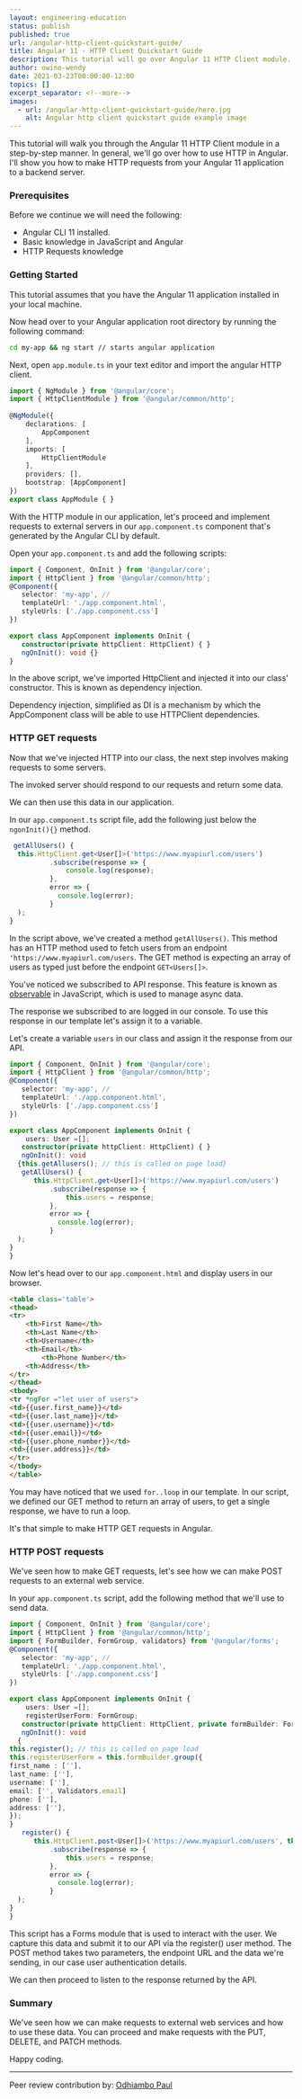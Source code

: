 ```yaml
---
layout: engineering-education
status: publish
published: true
url: /angular-http-client-quickstart-guide/
title: Angular 11 - HTTP Client Quickstart Guide 
description: This tutorial will go over Angular 11 HTTP Client module. Angular 11 HTTP client module makes it possible to make requests to a backend server.
author: owino-wendy
date: 2021-03-23T00:00:00-12:00
topics: []
excerpt_separator: <!--more-->
images:
  - url: /angular-http-client-quickstart-guide/hero.jpg
    alt: Angular http client quickstart guide example image
---
```

This tutorial will walk you through the Angular 11 HTTP Client module in a step-by-step manner. In general, we'll go over how to use HTTP in Angular. I'll show you how to make HTTP requests from your Angular 11 application to a backend server.  
<!--more-->
### Prerequisites
Before we continue we will need the following:
- Angular CLI 11 installed.
- Basic knowledge in JavaScript and Angular 
- HTTP Requests knowledge

### Getting Started
This tutorial assumes that you have the Angular 11 application installed in your local machine.

Now head over to your Angular application root directory by running the following command:
```bash
cd my-app && ng start // starts angular application
```

Next, open `app.module.ts` in your text editor and import the angular HTTP client.  

```ts
import { NgModule } from '@angular/core';
import { HttpClientModule } from '@angular/common/http';
 
@NgModule({
    declarations: [
        AppComponent
    ],
    imports: [
        HttpClientModule
    ],
    providers: [],
    bootstrap: [AppComponent]
})
export class AppModule { }
```

With the HTTP module in our application, let's proceed and implement requests to external servers in our `app.component.ts` component that's generated by the Angular CLI by default.  

Open your `app.component.ts` and add the following scripts:  

```ts
import { Component, OnInit } from '@angular/core'; 
import { HttpClient } from '@angular/common/http';
@Component({
   selector: 'my-app', //
   templateUrl: './app.component.html',
   styleUrls: ['./app.component.css']
})

export class AppComponent implements OnInit {
   constructor(private httpClient: HttpClient) { }
   ngOnInit(): void {}
}
```

In the above script, we've imported HttpClient and injected it into our class' constructor. This is known as dependency injection.

Dependency injection, simplified as DI is a mechanism by which the AppComponent class will be able to use HTTPClient dependencies.  

### HTTP GET requests
Now that we've injected HTTP into our class, the next step involves making requests to some servers.  

The invoked server should respond to our requests and return some data.  

We can then use this data in our application.  
  
In our `app.component.ts` script file, add the following just below the `ngonInit(){}` method.  
```ts
 getAllUsers() {
  this.HttpClient.get<User[]>('https://www.myapiurl.com/users')
          .subscribe(response => {
              console.log(response);
          },
          error => {
			console.log(error);
          }
  );
}
```

In the script above, we've created a method `getAllUsers()`. This method has an HTTP method used to fetch users from an endpoint `'https://www.myapiurl.com/users`. The GET method is expecting an array of users as typed just before the endpoint `GET<Users[]>`.  

You've noticed we subscribed to API response. This feature is known as [observable](https://angular.io/guide/observables) in JavaScript, which is used to manage async data.  

The response we subscribed to are logged in our console. To use this response in our template let's assign it to a variable.

Let's create a variable `users` in our class and assign it the response from our API.  
```ts
import { Component, OnInit } from '@angular/core'; 
import { HttpClient } from '@angular/common/http';
@Component({
   selector: 'my-app', //
   templateUrl: './app.component.html',
   styleUrls: ['./app.component.css']
})

export class AppComponent implements OnInit { 
    users: User =[];
   constructor(private httpClient: HttpClient) { }
   ngOnInit(): void 
  {this.getAllusers(); // this is called on page load}
   getAllUsers() {
      this.HttpClient.get<User[]>('https://www.myapiurl.com/users')
          .subscribe(response => {
              this.users = response;
          },
          error => {
			console.log(error);
          }
  );
}
}
```

Now let's head over to our `app.component.html` and display users in our browser.

```html
<table class='table'>
<thead>
<tr>
	<th>First Name</th>
	<th>Last Name</th>
	<th>Username</th>
	<th>Email</th>
        <th>Phone Number</th>
	<th>Address</th>
</tr>
</thead>
<tbody>
<tr *ngFor ="let user of users">
<td>{{user.first_name}}</td>
<td>{{user.last_name}}</td>
<td>{{user.username}}</td>
<td>{{user.email}}</td>
<td>{{user.phone_number}}</td>
<td>{{user.address}}</td>
</tr>
</tbody>
</table>
```

You may have noticed that we used `for..loop` in our template. In our script, we defined our GET method to return an array of users, to get a single response, we have to run a loop.

It's that simple to make HTTP GET requests in Angular.

### HTTP POST requests
We've seen how to make GET requests, let's see how we can make POST requests to an external web service.  

In your `app.component.ts` script, add the following method that we'll use to send data.  

```ts
import { Component, OnInit } from '@angular/core'; 
import { HttpClient } from '@angular/common/http';
import { FormBuilder, FormGroup, validators} from '@angular/forms';
@Component({
   selector: 'my-app', //
   templateUrl: './app.component.html',
   styleUrls: ['./app.component.css']
})

export class AppComponent implements OnInit { 
    users: User =[];
    registerUserForm: FormGroup;
   constructor(private httpClient: HttpClient, private formBuilder: FormBuilder) { }
   ngOnInit(): void 
  {
this.register(); // this is called on page load
this.registerUserForm = this.formBuilder.group({
first_name : [''],
last_name: [''],
username: [''],
email: ['', Validators.email]
phone: [''],
address: [''],
});
}
   register() {
      this.HttpClient.post<User[]>('https://www.myapiurl.com/users', this.registeruserForm.value)
          .subscribe(response => {
              this.users = response;
          },
          error => {
			console.log(error);
          }
  );
}
}
```

This script has a Forms module that is used to interact with the user. We capture this data and submit it to our API via the register() user method. The POST method takes two parameters, the endpoint URL and the data we're sending, in our case user authentication details.  

We can then proceed to listen to the response returned by the API.  

### Summary
We've seen how we can make requests to external web services and how to use these data. You can proceed and make requests with the PUT, DELETE, and PATCH methods.

Happy coding.

---
Peer review contribution by: [Odhiambo Paul](/authors/odhiambo-paul/)

